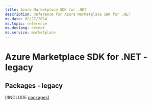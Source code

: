 ```yaml
---
title: Azure Marketplace SDK for .NET
description: Reference for Azure Marketplace SDK for .NET
ms.date: 02/27/2024
ms.topic: reference
ms.devlang: dotnet
ms.service: marketplace
---
```

# Azure Marketplace SDK for .NET - legacy
## Packages - legacy
[!INCLUDE [packages](marketplace-index.md)]